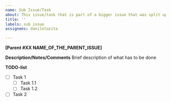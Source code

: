 ```yaml
---
name: Sub Issue/Task
about: This issue/task that is part of a bigger issue that was split up to be manageable
title: ''
labels: sub issue
assignees: danilotuzita

---
```


**[Parent #XX NAME_OF_THE_PARENT_ISSUE]**

**Description/Notes/Comments**
Brief description of what has to be done

**TODO-list**
- [ ] Task 1
   - [ ] Task 1.1
   - [ ] Task 1.2
- [ ] Task 2
